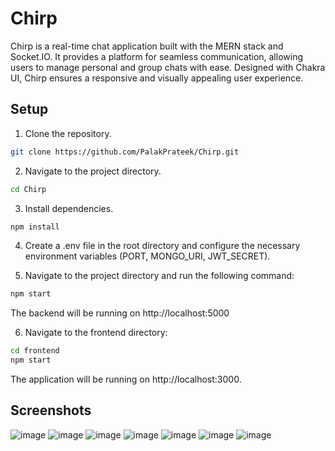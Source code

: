# Chirp

Chirp is a real-time chat application built with the MERN stack and Socket.IO. It provides a platform for seamless communication, allowing users to manage personal and group chats with ease. Designed with Chakra UI, Chirp ensures a responsive and visually appealing user experience.

## Setup

1. Clone the repository.

```bash
git clone https://github.com/PalakPrateek/Chirp.git
```
2. Navigate to the project directory.
```bash
cd Chirp
```
3. Install dependencies.
```bash
npm install
```
4. Create a .env file in the root directory and configure the necessary environment variables (PORT, MONGO_URI, JWT_SECRET).

5. Navigate to the project directory and run the following command:
```bash
npm start
```
The backend will be running on http://localhost:5000

6. Navigate to the frontend directory:
```bash
cd frontend
npm start
```
The application will be running on http://localhost:3000.


## Screenshots
![image](https://github.com/user-attachments/assets/0c9445e1-f68d-4d6e-add5-f29fab1ac671)
![image](https://github.com/user-attachments/assets/fa1f01d3-559f-4850-9163-5bdfca0187da)
![image](https://github.com/user-attachments/assets/5c28e3c3-3cba-49b1-96b5-42a6f8c4b143)
![image](https://github.com/user-attachments/assets/aaeaaabb-b130-4254-821e-4bf606515158)
![image](https://github.com/user-attachments/assets/98571798-6433-4735-ba73-215f6709275f)
![image](https://github.com/user-attachments/assets/99488c97-1b4a-4193-a1e9-fbbbd4ff8c45)
![image](https://github.com/user-attachments/assets/974db639-0aac-44b7-a86f-09ae0711f66e)




